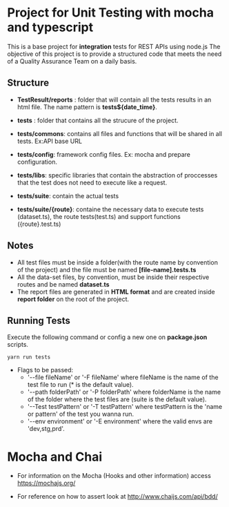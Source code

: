 # Project for Unit Testing with mocha and typescript

This is a base project for **integration** tests for REST APIs using node.js
The objective of this project is to provide a structured code that meets the need of a Quality Assurance Team on a daily basis.

## Structure

* **TestResult/reports** : folder that will contain all the tests results in an html file. The name pattern is **tests${date_time}**.

* **tests** : folder that contains all the strucure of the project.

* **tests/commons**: contains all files and functions that will be shared in all tests. Ex:API base URL

* **tests/config**: framework config files. Ex: mocha and prepare configuration.

* **tests/libs**: specific libraries that contain the abstraction of proccesses that the test does not need to execute like a request.

* **tests/suite**: contain the actual tests

* **tests/suite/{route}**: containe the necessary data to execute tests (dataset.ts), the route tests(test.ts) and support functions ({route}.test.ts)

## Notes

* All test files must be inside a folder(with the route name by convention of the project) and the file must be named **[file-name].tests.ts**
* All the data-set files, by convention, must be inside their respective routes and be named **dataset.ts**
* The report files are generated in **HTML format** and are created inside **report folder** on the root of the project.

## Running Tests

Execute the following command or config a new one on **package.json** scripts.

```
yarn run tests
```
- Flags to be passed:
    - '--file fileName' or '-F fileName' where fileName is the name of the test file to run (* is the default value).
    - '--path folderPath' or '-P folderPath' where folderName is the name of the folder where the test files are (suite is the default value).
    - '--Test testPattern' or '-T testPattern' where testPattern is the 'name or pattern' of the test you wanna run.
    - '--env environment' or '-E environment' where the valid envs are 'dev,stg,prd'.

# Mocha and Chai

- For information on the Mocha (Hooks and other information) access https://mochajs.org/ 

- For reference on how to assert look at http://www.chaijs.com/api/bdd/